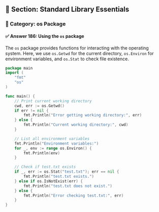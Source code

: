 ## 📘 Section: Standard Library Essentials
### 🔹 Category: os Package
#### ✅ Answer 186: Using the `os` package

The `os` package provides functions for interacting with the operating system. Here, we use `os.Getwd` for the current directory, `os.Environ` for environment variables, and `os.Stat` to check file existence.

```go
package main
import (
    "fmt"
    "os"
)

func main() {
    // Print current working directory
    cwd, err := os.Getwd()
    if err != nil {
        fmt.Println("Error getting working directory:", err)
    } else {
        fmt.Println("Current working directory:", cwd)
    }

    // List all environment variables
    fmt.Println("Environment variables:")
    for _, env := range os.Environ() {
        fmt.Println(env)
    }

    // Check if test.txt exists
    if _, err := os.Stat("test.txt"); err == nil {
        fmt.Println("test.txt exists.")
    } else if os.IsNotExist(err) {
        fmt.Println("test.txt does not exist.")
    } else {
        fmt.Println("Error checking test.txt:", err)
    }
}
```
